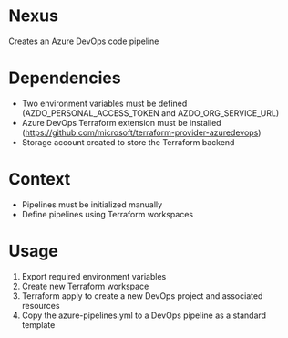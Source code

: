 # Nexus
Creates an Azure DevOps code pipeline

# Dependencies
- Two environment variables must be defined (AZDO_PERSONAL_ACCESS_TOKEN and AZDO_ORG_SERVICE_URL)
- Azure DevOps Terraform extension must be installed (https://github.com/microsoft/terraform-provider-azuredevops)
- Storage account created to store the Terraform backend

# Context
- Pipelines must be initialized manually
- Define pipelines using Terraform workspaces

# Usage
1. Export required environment variables
2. Create new Terraform workspace
3. Terraform apply to create a new DevOps project and associated resources
4. Copy the azure-pipelines.yml to a DevOps pipeline as a standard template